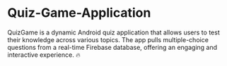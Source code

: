# Quiz-Game-Application
QuizGame is a dynamic Android quiz application that allows users to test their knowledge across various topics. The app pulls multiple-choice questions from a real-time Firebase database, offering an engaging and interactive experience.  🔥 

